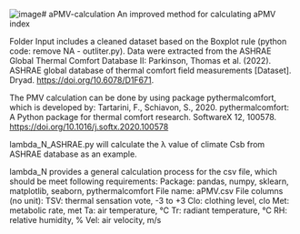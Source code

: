 ![image](https://github.com/SuDBE/aPMV-calculation/assets/68046449/b44b485b-1890-41e9-a831-72a9877a2ed2)# aPMV-calculation
An improved method for calculating aPMV index

Folder Input includes a cleaned dataset based on the Boxplot rule (python code: remove NA - outliter.py). Data were extracted from the ASHRAE Global Thermal Comfort Database II: Parkinson, Thomas et al. (2022). ASHRAE global database of thermal comfort field measurements [Dataset]. Dryad. https://doi.org/10.6078/D1F671.

The PMV calculation can be done by using package pythermalcomfort, which is developed by: Tartarini, F., Schiavon, S., 2020. pythermalcomfort: A Python package for thermal comfort research. SoftwareX 12, 100578. https://doi.org/10.1016/j.softx.2020.100578

lambda_N_ASHRAE.py will calculate the λ value of climate Csb from ASHRAE database as an example.

lambda_N provides a general calculation process for the csv file, which should be meet following requirements:
Package: pandas, numpy, sklearn, matplotlib, seaborn, pythermalcomfort
File name: aPMV.csv
File columns (no unit): 
TSV: thermal sensation vote, -3 to +3
Clo: clothing level, clo
Met: metabolic rate, met
Ta: air temperature, ℃
Tr: radiant temperature, ℃
RH: relative humidity, %
Vel: air velocity, m/s



